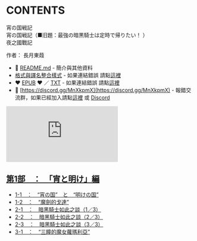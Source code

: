 # CONTENTS

宵の国戦記  
宵の国戦記（■旧題：最強の暗黒騎士は定時で帰りたい！ ）  
夜之國戰記  

作者： 長月東葭  



- :closed_book: [README.md](README.md) - 簡介與其他資料
- [格式與譯名整合樣式](https://github.com/bluelovers/node-novel/blob/master/lib/locales/%E5%AE%B5%E3%81%AE%E5%9B%BD%E6%88%A6%E8%A8%98.ts) - 如果連結錯誤 請點[這裡](https://github.com/bluelovers/node-novel/blob/master/lib/locales/)
-  :heart: [EPUB](https://gitlab.com/demonovel/epub-txt/blob/master/syosetu/%E5%AE%B5%E3%81%AE%E5%9B%BD%E6%88%A6%E8%A8%98.epub) :heart:  ／ [TXT](https://gitlab.com/demonovel/epub-txt/blob/master/syosetu/out/%E5%AE%B5%E3%81%AE%E5%9B%BD%E6%88%A6%E8%A8%98.out.txt) - 如果連結錯誤 請點[這裡](https://gitlab.com/demonovel/epub-txt/blob/master/syosetu/)
- :mega: [https://discord.gg/MnXkpmX](https://discord.gg/MnXkpmX) - 報錯交流群，如果已經加入請點[這裡](https://discordapp.com/channels/467794087769014273/467794088285175809) 或 [Discord](https://discordapp.com/channels/@me)


![導航目錄](https://chart.apis.google.com/chart?cht=qr&chs=150x150&chl=https://gitlab.com/novel-group/txt-source/blob/master/syosetu/宵の国戦記/導航目錄.md "導航目錄")




## [第1部　：　「宵と明け」編](00000_%E7%AC%AC1%E9%83%A8%E3%80%80%EF%BC%9A%E3%80%80%E3%80%8C%E5%AE%B5%E3%81%A8%E6%98%8E%E3%81%91%E3%80%8D%E7%B7%A8)

- [1-1　：　“宵の国”　と　“明けの国”](00000_%E7%AC%AC1%E9%83%A8%E3%80%80%EF%BC%9A%E3%80%80%E3%80%8C%E5%AE%B5%E3%81%A8%E6%98%8E%E3%81%91%E3%80%8D%E7%B7%A8/00010_1-1%E3%80%80%EF%BC%9A%E3%80%80%E2%80%9C%E5%AE%B5%E3%81%AE%E5%9B%BD%E2%80%9D%E3%80%80%E3%81%A8%E3%80%80%E2%80%9C%E6%98%8E%E3%81%91%E3%81%AE%E5%9B%BD%E2%80%9D.txt)
- [1-2　：　“魔劍的戈達”](00000_%E7%AC%AC1%E9%83%A8%E3%80%80%EF%BC%9A%E3%80%80%E3%80%8C%E5%AE%B5%E3%81%A8%E6%98%8E%E3%81%91%E3%80%8D%E7%B7%A8/00020_1-2%E3%80%80%EF%BC%9A%E3%80%80%E2%80%9C%E9%AD%94%E5%8A%8D%E7%9A%84%E6%88%88%E9%81%94%E2%80%9D.txt)
- [2-1　：　暗黑騎士如此之談（1／3）](00000_%E7%AC%AC1%E9%83%A8%E3%80%80%EF%BC%9A%E3%80%80%E3%80%8C%E5%AE%B5%E3%81%A8%E6%98%8E%E3%81%91%E3%80%8D%E7%B7%A8/00030_2-1%E3%80%80%EF%BC%9A%E3%80%80%E6%9A%97%E9%BB%91%E9%A8%8E%E5%A3%AB%E5%A6%82%E6%AD%A4%E4%B9%8B%E8%AB%87%EF%BC%881%EF%BC%8F3%EF%BC%89.txt)
- [2-2　：　暗黑騎士如此之談（2／3）](00000_%E7%AC%AC1%E9%83%A8%E3%80%80%EF%BC%9A%E3%80%80%E3%80%8C%E5%AE%B5%E3%81%A8%E6%98%8E%E3%81%91%E3%80%8D%E7%B7%A8/00040_2-2%E3%80%80%EF%BC%9A%E3%80%80%E6%9A%97%E9%BB%91%E9%A8%8E%E5%A3%AB%E5%A6%82%E6%AD%A4%E4%B9%8B%E8%AB%87%EF%BC%882%EF%BC%8F3%EF%BC%89.txt)
- [2-3　：　暗黑騎士如此之談（3／3）](00000_%E7%AC%AC1%E9%83%A8%E3%80%80%EF%BC%9A%E3%80%80%E3%80%8C%E5%AE%B5%E3%81%A8%E6%98%8E%E3%81%91%E3%80%8D%E7%B7%A8/00050_2-3%E3%80%80%EF%BC%9A%E3%80%80%E6%9A%97%E9%BB%91%E9%A8%8E%E5%A3%AB%E5%A6%82%E6%AD%A4%E4%B9%8B%E8%AB%87%EF%BC%883%EF%BC%8F3%EF%BC%89.txt)
- [3-1　：　“三瞳的魔女蘿瑪利亞”](00000_%E7%AC%AC1%E9%83%A8%E3%80%80%EF%BC%9A%E3%80%80%E3%80%8C%E5%AE%B5%E3%81%A8%E6%98%8E%E3%81%91%E3%80%8D%E7%B7%A8/00060_3-1%E3%80%80%EF%BC%9A%E3%80%80%E2%80%9C%E4%B8%89%E7%9E%B3%E7%9A%84%E9%AD%94%E5%A5%B3%E8%98%BF%E7%91%AA%E5%88%A9%E4%BA%9E%E2%80%9D.txt)

